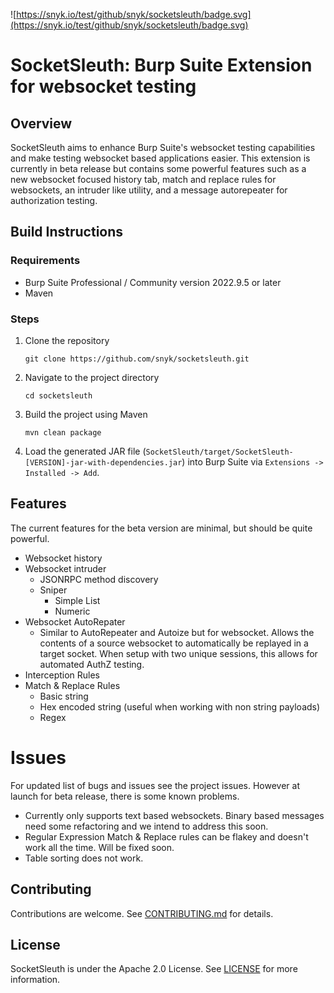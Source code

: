 ![https://snyk.io/test/github/snyk/socketsleuth/badge.svg](https://snyk.io/test/github/snyk/socketsleuth/badge.svg)

# SocketSleuth: Burp Suite Extension for websocket testing
## Overview
SocketSleuth aims to enhance Burp Suite's websocket testing capabilities and make testing websocket based applications easier. This extension is currently in beta release but contains some powerful features such as a new websocket focused history tab, match and replace rules for websockets, an intruder like utility, and a message autorepeater for authorization testing.
## Build Instructions
### Requirements
- Burp Suite Professional / Community version 2022.9.5 or later
- Maven
### Steps
1. Clone the repository
   ```
   git clone https://github.com/snyk/socketsleuth.git
   ```
2. Navigate to the project directory
   ```
   cd socketsleuth
   ```
3. Build the project using Maven
   ```
   mvn clean package
   ```
4. Load the generated JAR file (`SocketSleuth/target/SocketSleuth-[VERSION]-jar-with-dependencies.jar`) into Burp Suite via `Extensions -> Installed -> Add`.

## Features
The current features for the beta version are minimal, but should be quite powerful. 
- Websocket history
- Websocket intruder
  - JSONRPC method discovery
  - Sniper
    - Simple List
    - Numeric
- Websocket AutoRepater
  - Similar to AutoRepeater and Autoize but for websocket. Allows the contents of a source websocket to automatically be replayed in a target socket. When setup with two unique sessions, this allows for automated AuthZ testing.
- Interception Rules
- Match & Replace Rules
  - Basic string
  - Hex encoded string (useful when working with non string payloads)
  - Regex
  
# Issues
For updated list of bugs and issues see the project issues. However at launch for beta release, there is some known problems.
- Currently only supports text based websockets. Binary based messages need some refactoring and we intend to address this soon.
- Regular Expression Match & Replace rules can be flakey and doesn't work all the time. Will be fixed soon.
- Table sorting does not work. 

## Contributing
Contributions are welcome. See [CONTRIBUTING.md](CONTRIBUTING.md) for details.
## License
SocketSleuth is under the Apache 2.0 License. See [LICENSE](LICENSE) for more information.
